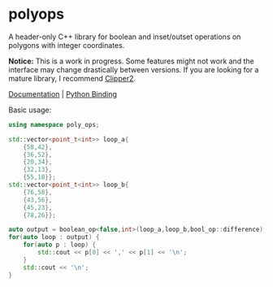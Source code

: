 polyops
================================

A header-only C++ library for boolean and inset/outset operations on polygons
with integer coordinates.

**Notice:** This is a work in progress. Some features might not work and the
interface may change drastically between versions. If you are looking for a
mature library, I recommend
[Clipper2](https://github.com/AngusJohnson/Clipper2).

[Documentation](https://rouslan.github.io/polyops/cpp/index.html) |
[Python Binding](https://github.com/Rouslan/polyops/tree/master/py)

Basic usage:
```c++
using namespace poly_ops;

std::vector<point_t<int>> loop_a{
    {58,42},
    {36,52},
    {20,34},
    {32,13},
    {55,18}};
std::vector<point_t<int>> loop_b{
    {76,58},
    {43,56},
    {45,23},
    {78,26}};

auto output = boolean_op<false,int>(loop_a,loop_b,bool_op::difference);
for(auto loop : output) {
    for(auto p : loop) {
        std::cout << p[0] << ',' << p[1] << '\n';
    }
    std::cout << '\n';
}
```
